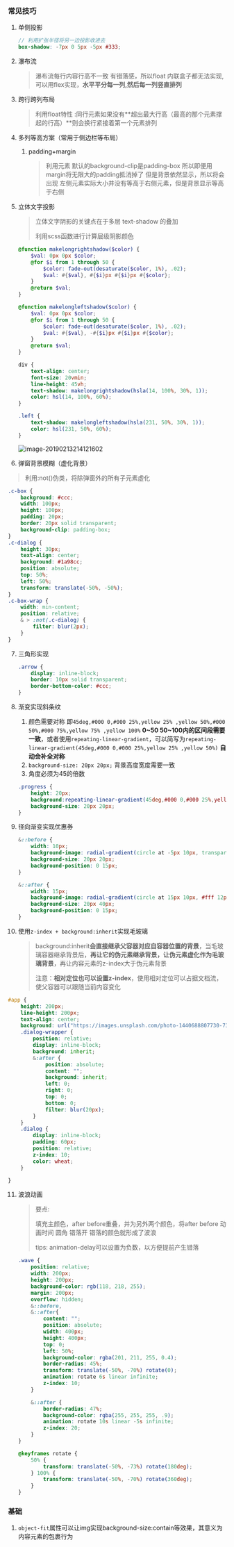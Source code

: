 
### 常见技巧

1. 单侧投影

   ```scss
   // 利用扩张半径将另一边投影收进去
   box-shadow: -7px 0 5px -5px #333;
   ```

2. 瀑布流

   >瀑布流每行内容行高不一致 有错落感，所以float 内联盒子都无法实现,可以用flex实现，**水平平分每一列,然后每一列竖直排列**

3. 跨行跨列布局

   >利用float特性 :同行元素如果没有**超出最大行高（最高的那个元素撑起的行高）**则会换行紧接着第一个元素排列  

4. 多列等高方案（常用于侧边栏等布局）

   1. padding+margin

      > 利用元素 默认的background-clip是padding-box 所以即便用margin将无限大的padding抵消掉了 但是背景依然显示，所以将会出现 左侧元素实际大小并没有等高于右侧元素，但是背景显示等高于右侧

5. 立体文字投影

   > 立体文字阴影的关键点在于多层 text-shadow 的叠加
   >
   > 利用scss函数进行计算层级阴影颜色

   ```scss
   @function makelongrightshadow($color) {
       $val: 0px 0px $color;
       @for $i from 1 through 50 {
           $color: fade-out(desaturate($color, 1%), .02);
           $val: #{$val}, #{$i}px #{$i}px #{$color};
       }
       @return $val;
   }
   
   @function makelongleftshadow($color) {
       $val: 0px 0px $color;
       @for $i from 1 through 50 {
           $color: fade-out(desaturate($color, 1%), .02);
           $val: #{$val}, -#{$i}px #{$i}px #{$color};
       }
       @return $val;
   }
   
   div {
       text-align: center;
       font-size: 20vmin;
       line-height: 45vh;
       text-shadow: makelongrightshadow(hsla(14, 100%, 30%, 1));
       color: hsl(14, 100%, 60%);
   }
   
   .left {
       text-shadow: makelongleftshadow(hsla(231, 50%, 30%, 1));
       color: hsl(231, 50%, 60%);
   }
   ```

   ![image-20190213214121602](/Users/adamvijay/Documents/markdown_笔记/学习笔记/assets/image-20190213214121602.png)

   

6. 弹窗背景模糊（虚化背景）

> 利用:not()伪类，将除弹窗外的所有子元素虚化

```scss
.c-box {
    background: #ccc;
    width: 100px;
    height: 100px;
    padding: 20px;
    border: 20px solid transparent;
    background-clip: padding-box;
}
.c-dialog {
    height: 30px;
    text-align: center;
    background: #1a98cc;
    position: absolute;
    top: 50%;
    left: 50%;
    transform: translate(-50%, -50%);
}
.c-box-wrap {
    width: min-content;
    position: relative;
    & > :not(.c-dialog) {
        filter: blur(2px);
    }
}
```

7. 三角形实现

   ```scss
   .arrow {
       display: inline-block;
       border: 10px solid transparent;
       border-bottom-color: #ccc;
   }
   ```

8. 渐变实现斜条纹

   1. 颜色需要对称 即`45deg,#000 0,#000 25%,yellow 25% ,yellow 50%,#000 50%,#000 75%,yellow 75% ,yellow 100%` **0~50 50~100内的区间段需要一致**，或者使用`repeating-linear-gradient`，可以简写为`repeating-linear-gradient(45deg,#000 0,#000 25%,yellow 25% ,yellow 50%)` **自动会补全对称**
   2. `background-size: 20px 20px;` 背景高度宽度需要一致
   3. 角度必须为45的倍数

   ```scss
   .progress {
       height: 20px;
       background:repeating-linear-gradient(45deg,#000 0,#000 25%,yellow 25% ,yellow 50%);
       background-size: 20px 20px;
   }
   ```

9. 径向渐变实现优惠券

   ```scss
   &::before {
       width: 10px;
       background-image: radial-gradient(circle at -5px 10px, transparent 12px, #fff 13px, #fff 0px);
       background-size: 20px 20px;
       background-position: 0 15px;
   }
   
   &::after {
       width: 15px;
       background-image: radial-gradient(circle at 15px 10px, #fff 12px, transparent 13px, transparent 0px);
       background-size: 20px 40px;
       background-position: 0 15px;
   }
   ```

10. 使用`z-index + background:inherit`实现毛玻璃

    > background:inherit**会直接继承父容器对应自容器位置的背景**，当毛玻璃容器继承背景后，**再让它的伪元素继承背景，让伪元素虚化作为毛玻璃背景**，再让内容元素的z-index大于伪元素背景
    >
    > 注意：**相对定位也可以设置z-index**，使用相对定位可以占据文档流，使父容器可以跟随当前内容变化

```scss
#app {
    height: 200px;
    line-height: 200px;
    text-align: center;
    background: url("https://images.unsplash.com/photo-1440688807730-73e4e2169fb8?dpr=1&auto=format&fit=crop&w=1500&h=1001&q=80&cs=tinysrgb&crop=");
    .dialog-wrapper {
        position: relative;
        display: inline-block;
        background: inherit;
        &:after {
            position: absolute;
            content: "";
            background: inherit;
            left: 0;
            right: 0;
            top: 0;
            bottom: 0;
            filter: blur(20px);
        }
    }
    .dialog {
        display: inline-block;
        padding: 60px;
        position: relative;
        z-index: 10;
        color: wheat;
    }

}
```

11. 波浪动画

    > 要点:
    >
    > 填充主颜色，after before重叠，并为另外两个颜色，将after before 动画时间 圆角 错落开 错落的颜色就形成了波浪
    >
    > tips: animation-delay可以设置为负数，以方便提前产生错落

    ```scss
    .wave {
        position: relative;
        width: 200px;
        height: 200px;
        background-color: rgb(118, 218, 255);
        margin: 200px;
        overflow: hidden;
        &::before,
        &::after{
            content: "";
            position: absolute;
            width: 400px;
            height: 400px;
            top: 0;
            left: 50%;
            background-color: rgba(201, 211, 255, 0.4);
            border-radius: 45%;
            transform: translate(-50%, -70%) rotate(0);
            animation: rotate 6s linear infinite;
            z-index: 10;
        }
    
        &::after {
            border-radius: 47%;
            background-color: rgba(255, 255, 255, .9);
            animation: rotate 10s linear -5s infinite;
            z-index: 20;
        }
    }
    
    @keyframes rotate {
        50% {
            transform: translate(-50%, -73%) rotate(180deg);
        } 100% {
            transform: translate(-50%, -70%) rotate(360deg);
        }
    }
    ```

    



### 基础



1. `object-fit`属性可以让img实现background-size:contain等效果，其意义为内容元素的包裹行为